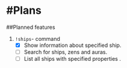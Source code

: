 #Plans
======
##Planned features
1. `!ships`- command
    - [x] Show information about specified ship.
    - [ ] Search for ships, zens and auras.
    - [ ] List all ships with specified properties .
